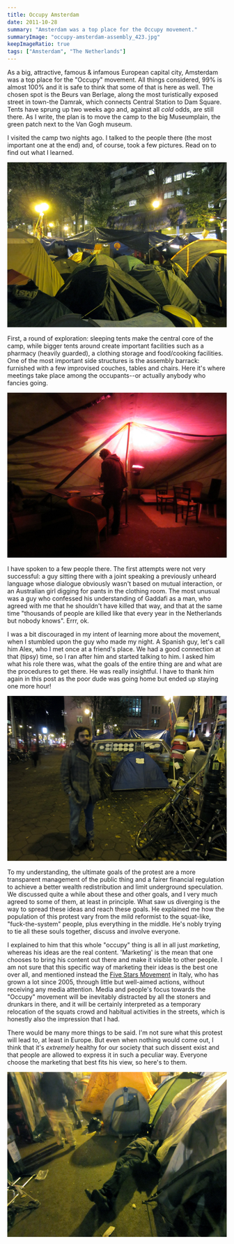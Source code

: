 ```yaml
---
title: Occupy Amsterdam
date: 2011-10-28
summary: "Amsterdam was a top place for the Occupy movement."
summaryImage: "occupy-amsterdam-assembly_423.jpg"
keepImageRatio: true
tags: ["Amsterdam", "The Netherlands"]
---
```


As a big, attractive, famous & infamous European capital city, Amsterdam was a top place for the "Occupy" movement. All things considered, 99% is almost 100% and it is safe to think that some of that is here as well. The chosen spot is the Beurs van Berlage, along the most turistically exposed street in town-the Damrak, which connects Central Station to Dam Square. Tents have sprung up two weeks ago and, against all _cold_ odds, are still there. As I write, the plan is to move the camp to the big Museumplain, the green patch next to the Van Gogh museum.

I visited the camp two nights ago. I talked to the people there (the most important one at the end) and, of course, took a few pictures. Read on to find out what I learned.

![](occupy-amsterdam-tents_423.jpg)

First, a round of exploration: sleeping tents make the central core of the camp, while bigger tents around create important facilities such as a pharmacy (heavily guarded), a clothing storage and food/cooking facilities. One of the most important side structures is the assembly barrack: furnished with a few improvised couches, tables and chairs. Here it's where meetings take place among the occupants--or actually anybody who fancies going. 

![](occupy-amsterdam-assembly_423.jpg)

I have spoken to a few people there. The first attempts were not very successful: a guy sitting there with a joint speaking a previously unheard language whose dialogue obviously wasn't based on mutual interaction, or an Australian girl digging for pants in the clothing room. The most unusual was a guy who confessed his understanding of Gaddafi as a man, who agreed with me that he shouldn't have killed that way, and that at the same time "thousands of people are killed like that every year in the Netherlands but nobody knows". Errr, ok.

I was a bit discouraged in my intent of learning more about the movement, when I stumbled upon the guy who made my night. A Spanish guy, let's call him Alex, who I met once at a friend's place. We had a good connection at that (tipsy) time, so I ran after him and started talking to him. I asked him what his role there was, what the goals of the entire thing are and what are the procedures to get there. He was really insightful. I have to thank him again in this post as the poor dude was going home but ended up staying one more hour!

![](occupy-amsterdam-alex_423.jpg)

To my understanding, the ultimate goals of the protest are a more transparent management of the public thing and a fairer financial regulation to achieve a better wealth redistribution and limit underground speculation. We discussed quite a while about these and other goals, and I very much agreed to some of them, at least in principle. What saw us diverging is the way to spread these ideas and reach these goals. He explained me how the population of this protest vary from the mild reformist to the squat-like, "fuck-the-system" people, plus everything in the middle. He's nobly trying to tie all these souls together, discuss and involve everyone. 

I explained to him that this whole "occupy" thing is all in all just _marketing_, whereas his ideas are the real content. 'Marketing' is the mean that one chooses to bring his content out there and make it visible to other people. I am not sure that this specific way of marketing their ideas is the best one over all, and mentioned instead the [Five Stars Movement](http://en.wikipedia.org/wiki/Five_Star_Movement) in Italy, who has grown a lot since 2005, through little but well-aimed actions, without receiving any media attention. Media and people's focus towards the "Occupy" movement will be inevitably distracted by all the stoners and drunkars in there, and it will be certainly interpreted as a temporary relocation of the squats crowd and habitual activities in the streets, which is honestly also the impression that I had.

There would be many more things to be said. I'm not sure what this protest will lead to, at least in Europe. But even when nothing would come out, I think that it's _extremely_ healthy for our society that such dissent exist and that people are allowed to express it in such a peculiar way. Everyone choose the marketing that best fits his view, so here's to them.

![](occupy-amsterdam-homeless_423.jpg)
